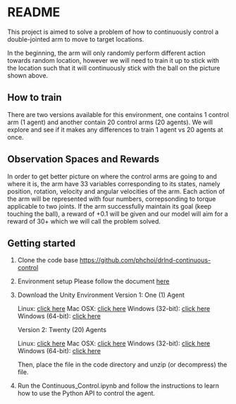 # README 

This project is aimed to solve a problem of how to continuously control a double-jointed arm to move to target locations.

In the beginning, the arm will only randomly perform different action towards random location, however we will need to train it up to stick with the location such that it will continuously stick with the ball on the picture shown above.

## How to train
There are two versions available for this environment, one contains 1 control arm (1 agent) and another contain 20 control arms (20 agents). We will explore and see if it makes any differences to train 1 agent vs 20 agents at once.

## Observation Spaces and Rewards
In order to get better picture on where the control arms are going to and where it is, the arm have 33 variables corresponding to its states, namely position, rotation, velocity and angular velocities of the arm. Each action of the arm will be represented with four numbers, correpsonding to torque applicable to two joints. If the arm successfully maintain its goal (keep touching the ball), a reward of +0.1 will be given and our model will aim for a reward of 30+ which we will call the problem solved.

## Getting started

1. Clone the code base
https://github.com/phchoi/drlnd-continuous-control

2. Environment setup
Please follow the document [here]( https://github.com/udacity/deep-reinforcement-learning#dependencies)

3. Download the Unity Environment
Version 1: One (1) Agent

    Linux: [click here](https://s3-us-west-1.amazonaws.com/udacity-drlnd/P2/Reacher/one_agent/Reacher_Linux.zip)
    Mac OSX: [click here](https://s3-us-west-1.amazonaws.com/udacity-drlnd/P2/Reacher/one_agent/Reacher.app.zip)
    Windows (32-bit): [click here](https://s3-us-west-1.amazonaws.com/udacity-drlnd/P2/Reacher/one_agent/Reacher_Windows_x86.zip)
    Windows (64-bit): [click here](https://s3-us-west-1.amazonaws.com/udacity-drlnd/P2/Reacher/one_agent/Reacher_Windows_x86_64.zip)

    Version 2: Twenty (20) Agents

    Linux: [click here](https://s3-us-west-1.amazonaws.com/udacity-drlnd/P2/Reacher/Reacher_Linux.zip)
    Mac OSX: [click here](https://s3-us-west-1.amazonaws.com/udacity-drlnd/P2/Reacher/Reacher.app.zip)
    Windows (32-bit): [click here](https://s3-us-west-1.amazonaws.com/udacity-drlnd/P2/Reacher/Reacher_Windows_x86.zip)
    Windows (64-bit): [click here](https://s3-us-west-1.amazonaws.com/udacity-drlnd/P2/Reacher/Reacher_Windows_x86_64.zip)
    
    Then, place the file in the code directory and unzip (or decompress) the file.

4. Run the Continuous_Control.ipynb and follow the instructions to learn how to use the Python API to control the agent.


